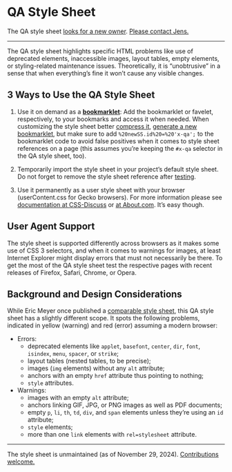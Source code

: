 # QA Style Sheet

The QA style sheet [looks for a new owner](https://plus.google.com/+JensOMeiert/posts/KGcMaJCP5wY). [Please contact Jens.](https://meiert.com/contact/)

---

The QA style sheet highlights specific HTML problems like use of deprecated elements, inaccessible images, layout tables, empty elements, or styling-related maintenance issues. Theoretically, it is “unobtrusive” in a sense that when everything’s fine it won’t cause any visible changes.

## 3 Ways to Use the QA Style Sheet

1. Use it on demand as a [**bookmarklet**](https://j9t.github.io/qa-style-sheet/bookmarklet.html): Add the bookmarklet or favelet, respectively, to your bookmarks and access it when needed. When customizing the style sheet better [compress it](https://frontenddogma.com/tools/#exploration-code-optimization), [generate a new bookmarklet](https://www.squarefree.com/userstyles/make-bookmarklet.html), but make sure to add `%20newSS.id%20=%20'x-qa';` to the bookmarklet code to avoid false positives when it comes to style sheet references on a page (this assumes you’re keeping the `#x-qa` selector in the QA style sheet, too).

2. Temporarily import the style sheet in your project’s default style sheet. Do not forget to remove the style sheet reference after [testing](https://j9t.github.io/qa-style-sheet/test.html).

3. Use it permanently as a user style sheet with your browser (userContent.css for Gecko browsers). For more information please see [documentation at CSS-Discuss](https://web.archive.org/web/20180105053457/http://css-discuss.incutio.com/?page=UserStylesheets) or [at About.com](https://web.archive.org/web/20161120013248/http://webdesign.about.com/od/css/ht/htcssuserfirefo.htm). It’s easy though.

## User Agent Support

The style sheet is supported differently across browsers as it makes some use of CSS 3 selectors, and when it comes to warnings for images, at least Internet Explorer might display errors that must not necessarily be there. To get the most of the QA style sheet test the respective pages with recent releases of Firefox, Safari, Chrome, or Opera.

## Background and Design Considerations

While Eric Meyer once published a [comparable style sheet](https://meyerweb.com/eric/thoughts/2007/09/07/diagnostic-styling/), this QA style sheet has a slightly different scope. It spots the following problems, indicated in yellow (warning) and red (error) assuming a modern browser:

* Errors:
  * deprecated elements like `applet`, `basefont`, `center`, `dir`, `font`, `isindex`, `menu`, `spacer`, or `strike`;
  * layout tables (nested tables, to be precise);
  * images (`img` elements) without any `alt` attribute;
  * anchors with an empty `href` attribute thus pointing to nothing;
  * `style` attributes.
* Warnings:
  * images with an empty `alt` attribute;
  * anchors linking GIF, JPG, or PNG images as well as PDF documents;
  * empty `p`, `li`, `th`, `td`, `div`, and `span` elements unless they’re using an `id` attribute;
  * `style` elements;
  * more than one `link` elements with `rel=stylesheet` attribute.

---

The style sheet is unmaintained (as of November 29, 2024). [Contributions welcome.](https://github.com/j9t/qa-style-sheet/issues/new)